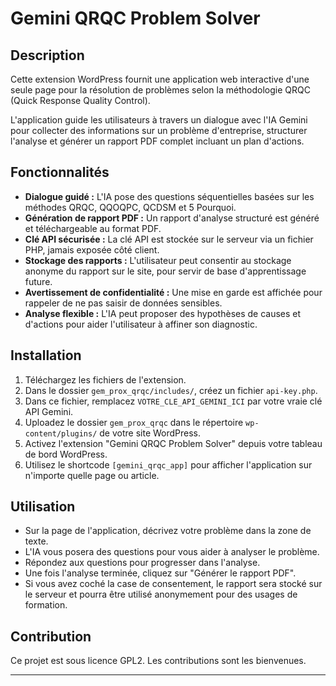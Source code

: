 # Gemini QRQC Problem Solver

## Description

Cette extension WordPress fournit une application web interactive d'une seule page pour la résolution de problèmes selon la méthodologie QRQC (Quick Response Quality Control).

L'application guide les utilisateurs à travers un dialogue avec l'IA Gemini pour collecter des informations sur un problème d'entreprise, structurer l'analyse et générer un rapport PDF complet incluant un plan d'actions.

## Fonctionnalités

* **Dialogue guidé :** L'IA pose des questions séquentielles basées sur les méthodes QRQC, QQOQPC, QCDSM et 5 Pourquoi.
* **Génération de rapport PDF :** Un rapport d'analyse structuré est généré et téléchargeable au format PDF.
* **Clé API sécurisée :** La clé API est stockée sur le serveur via un fichier PHP, jamais exposée côté client.
* **Stockage des rapports :** L'utilisateur peut consentir au stockage anonyme du rapport sur le site, pour servir de base d'apprentissage future.
* **Avertissement de confidentialité :** Une mise en garde est affichée pour rappeler de ne pas saisir de données sensibles.
* **Analyse flexible :** L'IA peut proposer des hypothèses de causes et d'actions pour aider l'utilisateur à affiner son diagnostic.

## Installation

1.  Téléchargez les fichiers de l'extension.
2.  Dans le dossier `gem_prox_qrqc/includes/`, créez un fichier `api-key.php`.
3.  Dans ce fichier, remplacez `VOTRE_CLE_API_GEMINI_ICI` par votre vraie clé API Gemini.
4.  Uploadez le dossier `gem_prox_qrqc` dans le répertoire `wp-content/plugins/` de votre site WordPress.
5.  Activez l'extension "Gemini QRQC Problem Solver" depuis votre tableau de bord WordPress.
6.  Utilisez le shortcode `[gemini_qrqc_app]` pour afficher l'application sur n'importe quelle page ou article.

## Utilisation

* Sur la page de l'application, décrivez votre problème dans la zone de texte.
* L'IA vous posera des questions pour vous aider à analyser le problème.
* Répondez aux questions pour progresser dans l'analyse.
* Une fois l'analyse terminée, cliquez sur "Générer le rapport PDF".
* Si vous avez coché la case de consentement, le rapport sera stocké sur le serveur et pourra être utilisé anonymement pour des usages de formation.

## Contribution

Ce projet est sous licence GPL2. Les contributions sont les bienvenues.

---